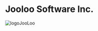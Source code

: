 # Jooloo Software Inc.

![logoJooLoo]([https://avatars.githubusercontent.com/u/154624335?s=400&u=7dfbeafc05c30140da20e33c81d55495c79a03a6&v=4])
